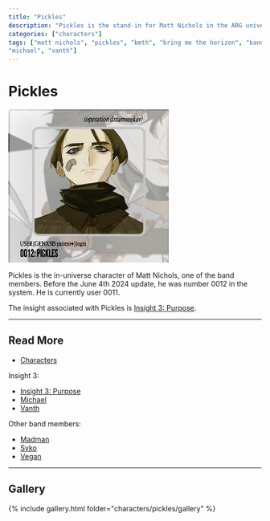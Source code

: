 ```yaml
---
title: "Pickles"
description: "Pickles is the stand-in for Matt Nichols in the ARG universe."
categories: ["characters"]
tags: ["matt nichols", "pickles", "bmth", "bring me the horizon", "band member", "purpose", 
"michael", "vanth"]
---
```


# Pickles

![Pickles Avatar](../../Resources/characters/pickles/pickles.png)

Pickles is the in-universe character of Matt Nichols, one of the band members. Before the June 4th 2024 update, 
he was number 0012 in the system. He is currently user 0011.

The insight associated with Pickles is [Insight 3: Purpose](../lore/insight3-purpose).

***

## Read More

- [Characters](../characters)

Insight 3:

- [Insight 3: Purpose](../lore/insight3-purpose)
- [Michael](michael)
- [Vanth](vanth)

Other band members:

- [Madman](madman)
- [Syko](syko)
- [Vegan](vegan)

***

## Gallery

{% include gallery.html folder="characters/pickles/gallery" %}